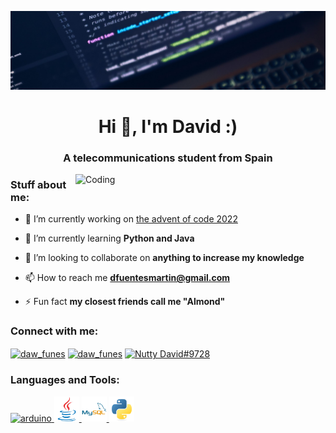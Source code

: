 ![](https://github.com/dawfunes/dawfunes/blob/main/banner_gh.jpg)

<h1 align="center">Hi 👋, I'm David :)</h1>
<h3 align="center">A telecommunications student from Spain</h3>

<img align="right" alt="Coding" width="400" src="https://acegif.com/wp-content/uploads/gifs/starfall-gif-46.gif">

<h3 align="left">Stuff about me: </h3>

- 🔭 I’m currently working on [the advent of code 2022](https://adventofcode.com/)

- 🌱 I’m currently learning **Python and Java**

- 👯 I’m looking to collaborate on **anything to increase my knowledge**

- 📫 How to reach me **dfuentesmartin@gmail.com**

- ⚡ Fun fact **my closest friends call me "Almond"**

<h3 align="left">Connect with me:</h3>
<p align="left">
<a href="https://twitter.com/daw_funes" target="blank"><img align="center" src="https://raw.githubusercontent.com/rahuldkjain/github-profile-readme-generator/master/src/images/icons/Social/twitter.svg" alt="daw_funes" height="30" width="40" /></a>
<a href="https://instagram.com/daw_funes" target="blank"><img align="center" src="https://raw.githubusercontent.com/rahuldkjain/github-profile-readme-generator/master/src/images/icons/Social/instagram.svg" alt="daw_funes" height="30" width="40" /></a>
<a href="https://discord.gg/Nutty David#9728" target="blank"><img align="center" src="https://raw.githubusercontent.com/rahuldkjain/github-profile-readme-generator/master/src/images/icons/Social/discord.svg" alt="Nutty David#9728" height="30" width="40" /></a>
</p>

<h3 align="left">Languages and Tools:</h3>
<p align="left"> <a href="https://www.arduino.cc/" target="_blank" rel="noreferrer"> <img src="https://cdn.worldvectorlogo.com/logos/arduino-1.svg" alt="arduino" width="40" height="40"/> </a> <a href="https://www.java.com" target="_blank" rel="noreferrer"> <img src="https://raw.githubusercontent.com/devicons/devicon/master/icons/java/java-original.svg" alt="java" width="40" height="40"/> </a> <a href="https://www.mysql.com/" target="_blank" rel="noreferrer"> <img src="https://raw.githubusercontent.com/devicons/devicon/master/icons/mysql/mysql-original-wordmark.svg" alt="mysql" width="40" height="40"/> </a> <a href="https://www.python.org" target="_blank" rel="noreferrer"> <img src="https://raw.githubusercontent.com/devicons/devicon/master/icons/python/python-original.svg" alt="python" width="40" height="40"/> </a> </p>
